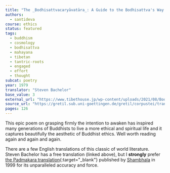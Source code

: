 ```yaml
---
title: "The _Bodhisattvacaryāvatāra_: A Guide to the Bodhisattva's Way of Life"
authors:
  - santideva
course: ethics
status: featured
tags:
  - buddhism
  - cosmology
  - bodhisattva
  - mahayana
  - tibetan
  - tantric-roots
  - engaged
  - effort
  - thought
subcat: poetry
year: 1979
translator: "Steven Bachelor"
base_value: 3
external_url: "https://www.tibethouse.jp/wp-content/uploads/2021/08/Bodhisattvas_way_English.pdf"
source_url: "https://gretil.sub.uni-goettingen.de/gretil/corpustei/transformations/html/sa_zAntideva-bodhicaryAvatAra.htm"
pages: 126
---
```


This epic poem on grasping firmly the intention to awaken has inspired many generations of Buddhists to live a more ethical and spiritual life and it captures beautifully the aesthetic of Buddhist ethics. Well worth reading again and again and again.

There are a few English translations of this classic of world literature. Steven Bachelor has a free translation (linked above), but I **strongly** prefer [the Padmakara translation](https://www.shambhala.com/the-way-of-the-bodhisattva-1660.html){:target="_blank"} published by [Shambhala](/publishers/shambhala) in 1999 for its unparalleled accuracy and force. 

